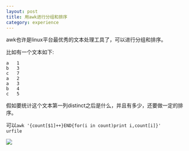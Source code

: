 ```yaml
---
layout: post
title: 用awk进行分组和排序
category: experience
---
```

awk也许是linux平台最优秀的文本处理工具了，可以进行分组和排序。

比如有一个文本如下:

	a	1
	b	3
	c	7
	a	2
	a	3
	b	4
	c	5

假如要统计这个文本第一列distinct之后是什么，并且有多少，还要做一定的排序。

可以<code>awk '{count[$1]++}END{for(i in count)print i,count[i]}' urfile</code>

![](http://writehappy.qiniudn.com/img/awk_group.png)